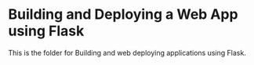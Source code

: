 # Building and Deploying a Web App using Flask
This is the folder for Building and web deploying applications using Flask.
